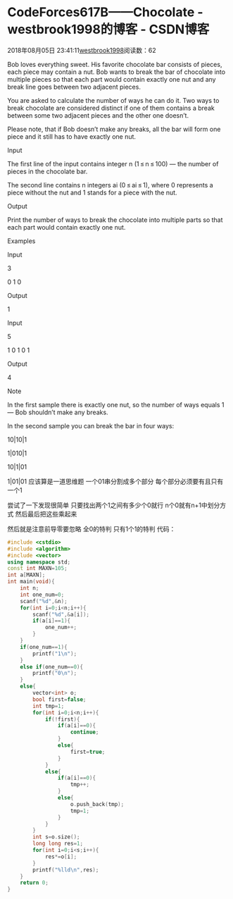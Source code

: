 # CodeForces617B——Chocolate - westbrook1998的博客 - CSDN博客





2018年08月05日 23:41:11[westbrook1998](https://me.csdn.net/westbrook1998)阅读数：62








> 
Bob loves everything sweet. His favorite chocolate bar consists of pieces, each piece may contain a nut. Bob wants to break the bar of chocolate into multiple pieces so that each part would contain exactly one nut and any break line goes between two adjacent pieces. 

  You are asked to calculate the number of ways he can do it. Two ways to break chocolate are considered distinct if one of them contains a break between some two adjacent pieces and the other one doesn’t. 

  Please note, that if Bob doesn’t make any breaks, all the bar will form one piece and it still has to have exactly one nut. 

  Input 

  The first line of the input contains integer n (1 ≤ n ≤ 100) — the number of pieces in the chocolate bar. 

  The second line contains n integers ai (0 ≤ ai ≤ 1), where 0 represents a piece without the nut and 1 stands for a piece with the nut. 

  Output 

  Print the number of ways to break the chocolate into multiple parts so that each part would contain exactly one nut. 

  Examples 

  Input 

  3 

  0 1 0 

  Output 

  1 

  Input 

  5 

  1 0 1 0 1 

  Output 

  4 

  Note 

  In the first sample there is exactly one nut, so the number of ways equals 1 — Bob shouldn’t make any breaks. 

  In the second sample you can break the bar in four ways: 

  10|10|1 

  1|010|1 

  10|1|01 

  1|01|01
应该算是一道思维题 一个01串分割成多个部分 每个部分必须要有且只有一个1  

尝试了一下发现很简单 只要找出两个1之间有多少个0就行 n个0就有n+1中划分方式 然后最后把这些乘起来 

然后就是注意前导零要忽略 全0的特判 只有1个1的特判
代码：

```cpp
#include <cstdio>
#include <algorithm>
#include <vector>
using namespace std;
const int MAXN=105;
int a[MAXN];
int main(void){
    int n;
    int one_num=0;
    scanf("%d",&n);
    for(int i=0;i<n;i++){
        scanf("%d",&a[i]);
        if(a[i]==1){
            one_num++;
        }
    }
    if(one_num==1){
        printf("1\n");
    }
    else if(one_num==0){
        printf("0\n");
    }
    else{
        vector<int> o;
        bool first=false;
        int tmp=1;
        for(int i=0;i<n;i++){
            if(!first){
                if(a[i]==0){
                    continue;
                }
                else{
                    first=true;
                }
            }
            else{
                if(a[i]==0){
                    tmp++;
                }
                else{
                    o.push_back(tmp);
                    tmp=1;
                }
            }
        }
        int s=o.size();
        long long res=1;
        for(int i=0;i<s;i++){
            res*=o[i];
        }
        printf("%lld\n",res);
    }
    return 0;
}
```






